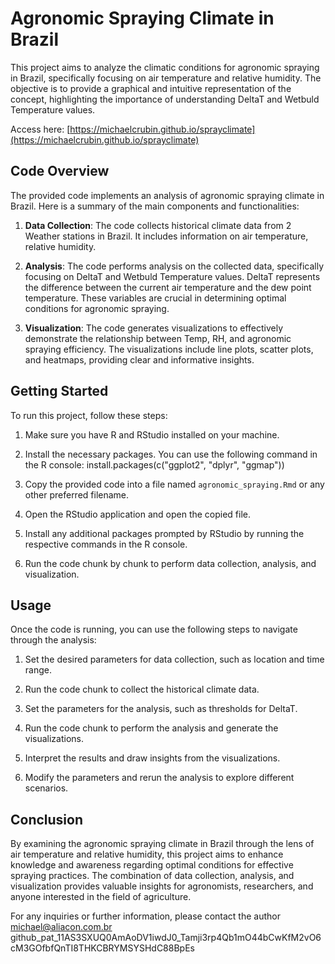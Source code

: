 # Agronomic Spraying Climate in Brazil

This project aims to analyze the climatic conditions for agronomic spraying in Brazil, specifically focusing on air temperature and relative humidity. The objective is to provide a graphical and intuitive representation of the concept, highlighting the importance of understanding DeltaT and Wetbuld Temperature values.

Access here:
[https://michaelcrubin.github.io/sprayclimate](https://michaelcrubin.github.io/sprayclimate)


## Code Overview

The provided code implements an analysis of agronomic spraying climate in Brazil. Here is a summary of the main components and functionalities:

1. **Data Collection**: The code collects historical climate data from 2 Weather stations in Brazil. It includes information on air temperature, relative humidity.

2. **Analysis**: The code performs analysis on the collected data, specifically focusing on DeltaT and Wetbuld Temperature values. DeltaT represents the difference between the current air temperature and the dew point temperature. These variables are crucial in determining optimal conditions for agronomic spraying.

3. **Visualization**: The code generates visualizations to effectively demonstrate the relationship between Temp, RH, and agronomic spraying efficiency. The visualizations include line plots, scatter plots, and heatmaps, providing clear and informative insights.

## Getting Started

To run this project, follow these steps:

1. Make sure you have R and RStudio installed on your machine.

2. Install the necessary packages. You can use the following command in the R console:
  install.packages(c("ggplot2", "dplyr", "ggmap"))

3. Copy the provided code into a file named `agronomic_spraying.Rmd` or any other preferred filename.

4. Open the RStudio application and open the copied file.

5. Install any additional packages prompted by RStudio by running the respective commands in the R console.

6. Run the code chunk by chunk to perform data collection, analysis, and visualization.

## Usage

Once the code is running, you can use the following steps to navigate through the analysis:

1. Set the desired parameters for data collection, such as location and time range.

2. Run the code chunk to collect the historical climate data.

3. Set the parameters for the analysis, such as thresholds for DeltaT.

4. Run the code chunk to perform the analysis and generate the visualizations.

5. Interpret the results and draw insights from the visualizations.

6. Modify the parameters and rerun the analysis to explore different scenarios.

## Conclusion

By examining the agronomic spraying climate in Brazil through the lens of air temperature and relative humidity, this project aims to enhance knowledge and awareness regarding optimal conditions for effective spraying practices. The combination of data collection, analysis, and visualization provides valuable insights for agronomists, researchers, and anyone interested in the field of agriculture.

For any inquiries or further information, please contact the author michael@aliacon.com.br
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
